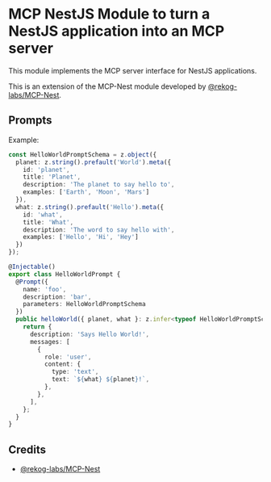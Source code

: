 # MCP NestJS Module to turn a NestJS application into an MCP server

This module implements the MCP server interface for NestJS applications.

This is an extension of the MCP-Nest module developed by [@rekog-labs/MCP-Nest](https://github.com/rekog-labs/MCP-Nest/tree/main).

## Prompts

Example:
```ts
const HelloWorldPromptSchema = z.object({
  planet: z.string().prefault('World').meta({
    id: 'planet',
    title: 'Planet',
    description: 'The planet to say hello to',
    examples: ['Earth', 'Moon', 'Mars']
  }),
  what: z.string().prefault('Hello').meta({
    id: 'what',
    title: 'What',
    description: 'The word to say hello with',
    examples: ['Hello', 'Hi', 'Hey']
  })
});

@Injectable()
export class HelloWorldPrompt {
  @Prompt({
    name: 'foo',
    description: 'bar',
    parameters: HelloWorldPromptSchema
  })
  public helloWorld({ planet, what }: z.infer<typeof HelloWorldPromptSchema>): GetPromptResult {
    return {
      description: 'Says Hello World!',
      messages: [
        {
          role: 'user',
          content: {
            type: 'text',
            text: `${what} ${planet}!`,
          },
        },
      ],
    };
  }
}
```

## Credits

- [@rekog-labs/MCP-Nest](https://github.com/rekog-labs/MCP-Nest/tree/main)